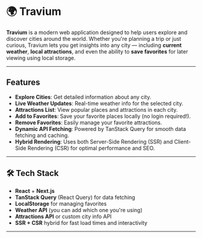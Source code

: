 # 🌍 Travium

**Travium** is a modern web application designed to help users explore and discover cities around the world. Whether you're planning a trip or just curious, Travium lets you get insights into any city — including **current weather**, **local attractions**, and even the ability to **save favorites** for later viewing using local storage.

---

##  Features

-  **Explore Cities**: Get detailed information about any city.
-  **Live Weather Updates**: Real-time weather info for the selected city.
-  **Attractions List**: View popular places and attractions in each city.
-  **Add to Favorites**: Save your favorite places locally (no login required!).
-  **Remove Favorites**: Easily manage your favorite attractions.
-  **Dynamic API Fetching**: Powered by TanStack Query for smooth data fetching and caching.
-  **Hybrid Rendering**: Uses both Server-Side Rendering (SSR) and Client-Side Rendering (CSR) for optimal performance and SEO.

---

## 🛠️ Tech Stack

- **React** + **Next.js**
- **TanStack Query** (React Query) for data fetching
- **LocalStorage** for managing favorites
- **Weather API** (you can add which one you're using)
- **Attractions API** or custom city info API
- **SSR + CSR** hybrid for fast load times and interactivity

---


